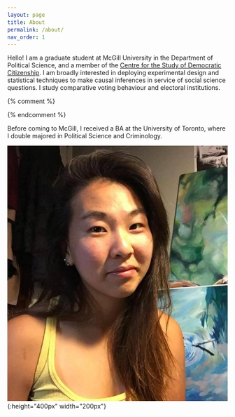 ```yaml
---
layout: page
title: About
permalink: /about/
nav_order: 1
---
```





Hello! I am a graduate student at McGill University in the Department of Political Science, and a member of the [Centre for the Study of Democratic Citizenship](https://csdc-cecd.ca/). I am broadly interested in deploying experimental design and statistical techniques to make causal inferences in service of social science questions. I study comparative voting behaviour and electoral institutions.

{% comment %} 
  
{% endcomment %}

Before coming to McGill, I received a BA at the University of Toronto, where I double majored in Political Science and Criminology.


![profile-picture](/images/PF.jpg){:height="400px" width="200px"}